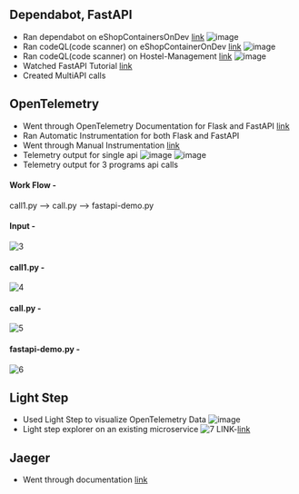 ## Dependabot, FastAPI
* Ran dependabot on eShopContainersOnDev [link](https://github.com/dotnet-architecture/eShopOnContainers)
![image](https://user-images.githubusercontent.com/80710226/192774789-33d021ff-75a8-488d-bfa5-b46df5e966f8.png)
* Ran codeQL(code scanner) on eShopContainerOnDev [link](https://github.com/dotnet-architecture/eShopOnContainers)
![image](https://user-images.githubusercontent.com/80710226/192773469-277543f9-c039-4999-b06c-9c1f7e18fd31.png)
* Ran codeQL(code scanner) on Hostel-Management [link](https://github.com/NandakishorV/Hostel-Management)
![image](https://user-images.githubusercontent.com/80710226/192773643-0f150d1f-4aa8-4075-bd37-c4c5e2806bc0.png)
* Watched FastAPI Tutorial [link](https://www.youtube.com/watch?v=7t2alSnE2-I)
* Created MultiAPI calls

## OpenTelemetry
* Went through OpenTelemetry Documentation for Flask and FastAPI [link](https://opentelemetry.io/docs/instrumentation/python/getting-started/)
* Ran Automatic Instrumentation for both Flask and FastAPI 
* Went through Manual Instrumentation [link](https://opentelemetry.io/docs/instrumentation/python/manual/)
* Telemetry output for single api
![image](https://user-images.githubusercontent.com/80710226/198081508-4b336033-ba34-4301-926a-94be5dc6c149.JPG)
![image](https://user-images.githubusercontent.com/80710226/198081579-07075502-1076-434a-b78f-072b51579862.JPG)
* Telemetry output for 3 programs api calls
#### Work Flow -
call1.py --> call.py --> fastapi-demo.py
#### Input -
![3](https://user-images.githubusercontent.com/80710226/198081854-12873440-3c51-4d71-a0d8-f1015bd30221.JPG)
#### call1.py -
![4](https://user-images.githubusercontent.com/80710226/198081950-654dee67-e1df-4c14-ab1c-cd928e9e6a54.JPG)
#### call.py -
![5](https://user-images.githubusercontent.com/80710226/198082000-ff66d127-7706-451d-b3a3-5253d90dbfcb.JPG)
#### fastapi-demo.py -
![6](https://user-images.githubusercontent.com/80710226/198082072-df44ce3e-6260-48b0-98c2-05824390f580.JPG)

## Light Step
* Used Light Step to visualize OpenTelemetry Data
![image](https://user-images.githubusercontent.com/76770419/194772202-5d396f53-0b1a-4326-8e5e-94ed2e056af2.png)
* Light step explorer on an existing microservice
![7](https://user-images.githubusercontent.com/80710226/198084438-107669ae-e516-4357-b1f9-565d14b9ee68.JPG)
LINK-[link](https://app.lightstep.com/play/explorer?snapshot_id=Hwg4YmnWtk&selected_node_id=android)
## Jaeger 
* Went through documentation [link](https://www.jaegertracing.io/docs/1.38/getting-started/) 

